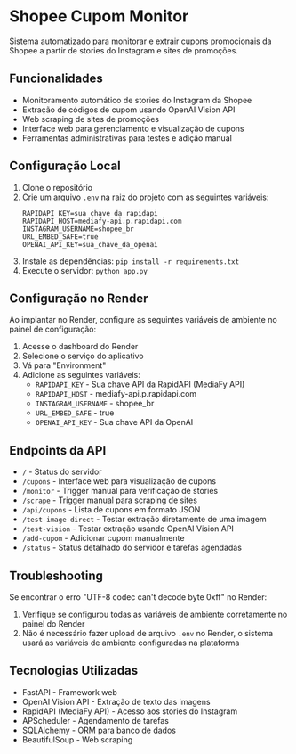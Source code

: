 # Shopee Cupom Monitor

Sistema automatizado para monitorar e extrair cupons promocionais da Shopee a partir de stories do Instagram e sites de promoções.

## Funcionalidades

- Monitoramento automático de stories do Instagram da Shopee
- Extração de códigos de cupom usando OpenAI Vision API
- Web scraping de sites de promoções
- Interface web para gerenciamento e visualização de cupons
- Ferramentas administrativas para testes e adição manual

## Configuração Local

1. Clone o repositório
2. Crie um arquivo `.env` na raiz do projeto com as seguintes variáveis:
   ```
   RAPIDAPI_KEY=sua_chave_da_rapidapi
   RAPIDAPI_HOST=mediafy-api.p.rapidapi.com
   INSTAGRAM_USERNAME=shopee_br
   URL_EMBED_SAFE=true
   OPENAI_API_KEY=sua_chave_da_openai
   ```
3. Instale as dependências: `pip install -r requirements.txt`
4. Execute o servidor: `python app.py`

## Configuração no Render

Ao implantar no Render, configure as seguintes variáveis de ambiente no painel de configuração:

1. Acesse o dashboard do Render
2. Selecione o serviço do aplicativo
3. Vá para "Environment"
4. Adicione as seguintes variáveis:
   - `RAPIDAPI_KEY` - Sua chave API da RapidAPI (MediaFy API)
   - `RAPIDAPI_HOST` - mediafy-api.p.rapidapi.com
   - `INSTAGRAM_USERNAME` - shopee_br
   - `URL_EMBED_SAFE` - true
   - `OPENAI_API_KEY` - Sua chave API da OpenAI

## Endpoints da API

- `/` - Status do servidor
- `/cupons` - Interface web para visualização de cupons
- `/monitor` - Trigger manual para verificação de stories
- `/scrape` - Trigger manual para scraping de sites
- `/api/cupons` - Lista de cupons em formato JSON
- `/test-image-direct` - Testar extração diretamente de uma imagem
- `/test-vision` - Testar extração usando OpenAI Vision API
- `/add-cupom` - Adicionar cupom manualmente
- `/status` - Status detalhado do servidor e tarefas agendadas

## Troubleshooting

Se encontrar o erro "UTF-8 codec can't decode byte 0xff" no Render:
1. Verifique se configurou todas as variáveis de ambiente corretamente no painel do Render
2. Não é necessário fazer upload de arquivo `.env` no Render, o sistema usará as variáveis de ambiente configuradas na plataforma

## Tecnologias Utilizadas

- FastAPI - Framework web
- OpenAI Vision API - Extração de texto das imagens
- RapidAPI (MediaFy API) - Acesso aos stories do Instagram
- APScheduler - Agendamento de tarefas
- SQLAlchemy - ORM para banco de dados
- BeautifulSoup - Web scraping 